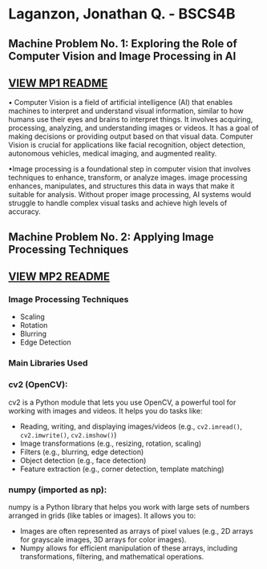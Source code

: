 
# Laganzon, Jonathan Q. - BSCS4B
## Machine Problem No. 1: Exploring the Role of Computer Vision and Image Processing in AI

## [VIEW MP1 README](https://github.com/laganzonj/CSST106-CS4B/blob/305b26da05fafe38f202760bb481c97b1a43a430/4B-LAGANZON-MP1/README.md)

 • Computer Vision is a field of artificial intelligence (AI) that enables machines to interpret and understand visual information, similar to how humans use their eyes and brains to interpret things. It involves acquiring, processing, analyzing, and understanding images or videos. It has a goal of making decisions or providing output based on that visual data. Computer Vision is crucial for applications like facial recognition, object detection, autonomous vehicles, medical imaging, and augmented reality.

 •Image processing is a foundational step in computer vision that involves techniques to enhance, transform, or analyze images. image processing enhances, manipulates, and structures this data in ways that make it suitable for analysis. Without proper image processing, AI systems would struggle to handle complex visual tasks and achieve high levels of accuracy.



## Machine Problem No. 2: Applying Image Processing Techniques

## [VIEW MP2 README](https://github.com/laganzonj/CSST106-CS4B/blob/03c043a9da8b67dd630dbdf4a2699bdcf655b75d/4B-LAGANZON-MP2/README.md)

### Image Processing Techniques

- Scaling
- Rotation
- Blurring
- Edge Detection


### Main Libraries Used

### cv2 (OpenCV):

cv2 is a Python module that lets you use OpenCV, a powerful tool for working with images and videos. It helps you do tasks like:

- Reading, writing, and displaying images/videos (e.g., `cv2.imread()`, `cv2.imwrite()`, `cv2.imshow()`)
- Image transformations (e.g., resizing, rotation, scaling)
- Filters (e.g., blurring, edge detection)
- Object detection (e.g., face detection)
- Feature extraction (e.g., corner detection, template matching)



### numpy (imported as np):

numpy is a Python library that helps you work with large sets of numbers arranged in grids (like tables or images). It allows you to:

- Images are often represented as arrays of pixel values (e.g., 2D arrays for grayscale images, 3D arrays for color images).
- Numpy allows for efficient manipulation of these arrays, including transformations, filtering, and mathematical operations.

